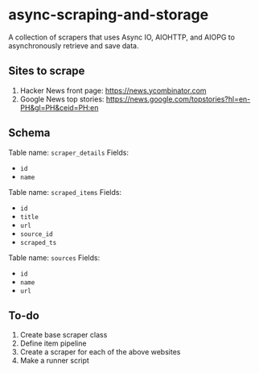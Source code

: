 # async-scraping-and-storage
A collection of scrapers that uses Async IO, AIOHTTP, and AIOPG to asynchronously retrieve and save data.

## Sites to scrape
1. Hacker News front page: https://news.ycombinator.com
2. Google News top stories: https://news.google.com/topstories?hl=en-PH&gl=PH&ceid=PH:en

## Schema

Table name: `scraper_details`
Fields:
- `id`
- `name`

Table name: `scraped_items`
Fields:
- `id`
- `title`
- `url`
- `source_id`
- `scraped_ts`

Table name: `sources`
Fields:
- `id`
- `name`
- `url`

## To-do
1. Create base scraper class
2. Define item pipeline
3. Create a scraper for each of the above websites
4. Make a runner script
